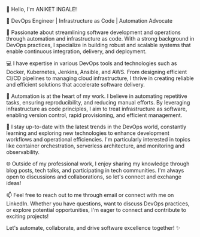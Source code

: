 👋 Hello, I'm ANIKET INGALE!

🚀 DevOps Engineer | Infrastructure as Code | Automation Advocate

🌟 Passionate about streamlining software development and operations through automation and infrastructure as code. With a strong background in DevOps practices, I specialize in building robust and scalable systems that enable continuous integration, delivery, and deployment.

💻 I have expertise in various DevOps tools and technologies such as Docker, Kubernetes, Jenkins, Ansible, and AWS. From designing efficient CI/CD pipelines to managing cloud infrastructure, I thrive in creating reliable and efficient solutions that accelerate software delivery.

🔧 Automation is at the heart of my work. I believe in automating repetitive tasks, ensuring reproducibility, and reducing manual efforts. By leveraging infrastructure as code principles, I aim to treat infrastructure as software, enabling version control, rapid provisioning, and efficient management.

🧠 I stay up-to-date with the latest trends in the DevOps world, constantly learning and exploring new technologies to enhance development workflows and operational efficiencies. I'm particularly interested in topics like container orchestration, serverless architecture, and monitoring and observability.

🌐 Outside of my professional work, I enjoy sharing my knowledge through blog posts, tech talks, and participating in tech communities. I'm always open to discussions and collaborations, so let's connect and exchange ideas!

📫 Feel free to reach out to me through email or connect with me on LinkedIn. Whether you have questions, want to discuss DevOps practices, or explore potential opportunities, I'm eager to connect and contribute to exciting projects!

Let's automate, collaborate, and drive software excellence together! ✨
